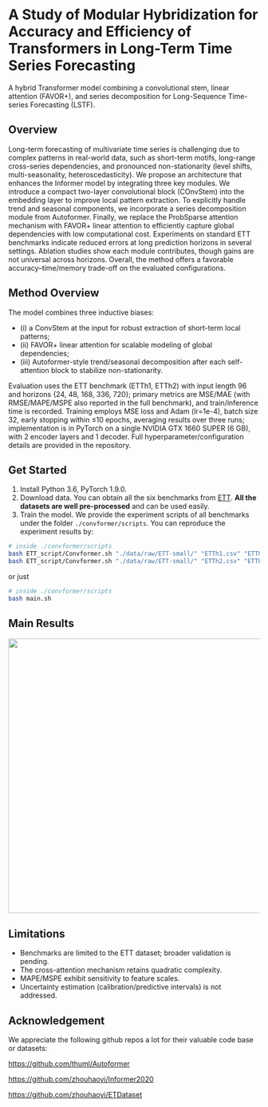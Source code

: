 # A Study of Modular Hybridization for Accuracy and Efficiency of Transformers in Long-Term Time Series Forecasting
A hybrid Transformer model combining a convolutional stem, linear attention (FAVOR+), and series decomposition for Long-Sequence Time-series Forecasting (LSTF).

## Overview
Long-term forecasting of multivariate time series is challenging due to complex patterns in real-world data, such as short-term motifs, long-range cross-series dependencies, and pronounced non-stationarity (level shifts, multi-seasonality, heteroscedasticity). We propose an architecture that enhances the Informer model by integrating three key modules. We introduce a compact two-layer convolutional block (COnvStem) into the embedding layer to improve local pattern extraction. To explicitly handle trend and seasonal components, we incorporate a series decomposition module from Autoformer. Finally, we replace the ProbSparse attention mechanism with FAVOR+ linear attention to efficiently capture global dependencies with low computational cost. Experiments on standard ETT benchmarks indicate reduced errors at long prediction horizons in several settings. Ablation studies show each module contributes, though gains are not universal across horizons. Overall, the method offers a favorable accuracy–time/memory trade-off on the evaluated configurations.

## Method Overview

The model combines three inductive biases: 
* (i) a ConvStem at the input for robust extraction of short-term local patterns; 
* (ii) FAVOR+ linear attention for scalable modeling of global dependencies; 
* (iii) Autoformer-style trend/seasonal decomposition after each self-attention block to stabilize non-stationarity. 

Evaluation uses the ETT benchmark (ETTh1, ETTh2) with input length 96 and horizons {24, 48, 168, 336, 720}; primary metrics are MSE/MAE (with RMSE/MAPE/MSPE also reported in the full benchmark), and train/inference time is recorded. Training employs MSE loss and Adam (lr=1e-4), batch size 32, early stopping within ≤10 epochs, averaging results over three runs; implementation is in PyTorch on a single NVIDIA GTX 1660 SUPER (6 GB), with 2 encoder layers and 1 decoder. Full hyperparameter/configuration details are provided in the repository.

## Get Started

1. Install Python 3.6, PyTorch 1.9.0.
2. Download data. You can obtain all the six benchmarks from [ETT](https://github.com/zhouhaoyi/ETDataset). **All the datasets are well pre-processed** and can be used easily.
3. Train the model. We provide the experiment scripts of all benchmarks under the folder `./convformer/scripts`. You can reproduce the experiment results by:

```bash
# inside ./convformer/scripts
bash ETT_script/Convformer.sh "./data/raw/ETT-small/" "ETTh1.csv" "ETTh1"
bash ETT_script/Convformer.sh "./data/raw/ETT-small/" "ETTh2.csv" "ETTh2"
```

or just

```bash
# inside ./convformer/scripts
bash main.sh
```

## Main Results

<p align="center">
    <img src=".convformer\results.png" height = "550" alt="" align=center />
</p>

## Limitations

* Benchmarks are limited to the ETT dataset; broader validation is pending.
* The cross-attention mechanism retains quadratic complexity.
* MAPE/MSPE exhibit sensitivity to feature scales.
* Uncertainty estimation (calibration/predictive intervals) is not addressed.

## Acknowledgement

We appreciate the following github repos a lot for their valuable code base or datasets:

https://github.com/thuml/Autoformer

https://github.com/zhouhaoyi/Informer2020

https://github.com/zhouhaoyi/ETDataset
